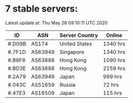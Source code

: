 # 7 stable servers:

Latest update at: Thu May 28 09:10:11 UTC 2020

| ID | ASN | Server Country | Online |
| -- | --- | -------------- | ------ |
| #.D09B | AS174 | United States | 1340 hrs |
| #.7F1D | AS63949 | Singapore | 1340 hrs |
| #.B6F8 | AS63888 | Hong Kong | 1090 hrs |
| #.BD3E | AS63888 | Hong Kong | 2159 hrs |
| #.2A79 | AS63949 | Japan | 999 hrs |
| #.043C | AS51659 | Russia | 72 hrs |
| #.47E3 | AS16509 | Japan | 115 hrs |

